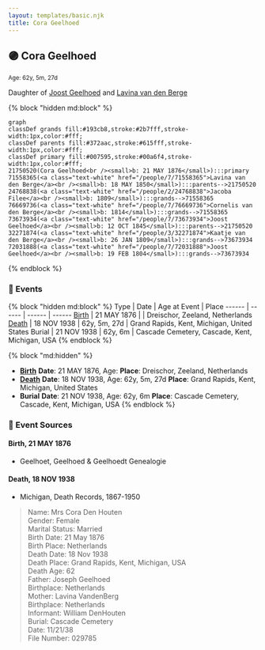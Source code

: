 ```yaml
---
layout: templates/basic.njk
title: Cora Geelhoed
---
```

## 🟣 Cora Geelhoed
<small>Age: 62y, 5m, 27d</small>

Daughter of [Joost Geelhoed](/people/7/73673934) and [Lavina van den Berge](/people/7/71558365)

{% block "hidden md:block" %}
```mermaid
graph
classDef grands fill:#193cb8,stroke:#2b7fff,stroke-width:1px,color:#fff;
classDef parents fill:#372aac,stroke:#615fff,stroke-width:1px,color:#fff;
classDef primary fill:#007595,stroke:#00a6f4,stroke-width:1px,color:#fff;
21750520(Cora Geelhoed<br /><small>b: 21 MAY 1876</small>):::primary
71558365(<a class="text-white" href="/people/7/71558365">Lavina van den Berge</a><br /><small>b: 18 MAY 1850</small>):::parents-->21750520
24768838(<a class="text-white" href="/people/2/24768838">Jacoba Filee</a><br /><small>b: 1809</small>):::grands-->71558365
76669736(<a class="text-white" href="/people/7/76669736">Cornelis van den Berge</a><br /><small>b: 1814</small>):::grands-->71558365
73673934(<a class="text-white" href="/people/7/73673934">Joost Geelhoed</a><br /><small>b: 12 OCT 1845</small>):::parents-->21750520
32271874(<a class="text-white" href="/people/3/32271874">Kaatje van den Berge</a><br /><small>b: 26 JAN 1809</small>):::grands-->73673934
72031888(<a class="text-white" href="/people/7/72031888">Joost Geelhoed</a><br /><small>b: 19 FEB 1804</small>):::grands-->73673934
```
{% endblock %}

### 📆 Events

{% block "hidden md:block" %}
Type | Date | Age at Event | Place
------ | ------ | ------ | ------
[Birth](#event-event-2) | 21 MAY 1876 |  | Dreischor, Zeeland, Netherlands
[Death](#event-event-3) | 18 NOV 1938 | 62y, 5m, 27d | Grand Rapids, Kent, Michigan, United States
Burial | 21 NOV 1938 | 62y, 6m | Cascade Cemetery, Cascade, Kent, Michigan, USA
{% endblock %}

{% block "md:hidden" %}
- **[Birth](#event-event-2)**
**Date**: 21 MAY 1876, Age:
**Place**: Dreischor, Zeeland, Netherlands
- **[Death](#event-event-3)**
**Date**: 18 NOV 1938, Age: 62y, 5m, 27d
**Place**: Grand Rapids, Kent, Michigan, United States
- **Burial**
**Date**: 21 NOV 1938, Age: 62y, 6m
**Place**: Cascade Cemetery, Cascade, Kent, Michigan, USA
{% endblock %}

### 📰 Event Sources

#### <a id="event-event-2"></a> Birth, 21 MAY 1876
* Geelhoet, Geelhoed & Geelhoedt Genealogie

#### <a id="event-event-3"></a> Death, 18 NOV 1938
* Michigan, Death Records, 1867-1950
>   
  > Name: Mrs Cora Den Houten  
  > Gender: Female  
  > Marital Status: Married  
  > Birth Date: 21 May 1876  
  > Birth Place: Netherlands  
  > Death Date: 18 Nov 1938  
  > Death Place: Grand Rapids, Kent, Michigan, USA  
  > Death Age: 62  
  > Father: Joseph Geelhoed  
  > Birthplace: Netherlands  
  > Mother: Lavina VandenBerg  
  > Birthplace: Netherlands  
  > Informant: William DenHouten  
  > Burial: Cascade Cemetery  
  > Date: 11/21/38  
  > File Number: 029785

